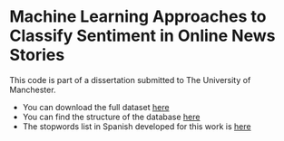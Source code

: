 
# Machine Learning Approaches to Classify Sentiment in Online News Stories

This code is part of a dissertation submitted to The University of Manchester.

* You can download the full dataset [here](https://s3-us-west-2.amazonaws.com/quody/milenio_articles.csv)
* You can find the structure of the database [here](news_scrapers/milenio_articles_nd3.sql)
* The stopwords list in Spanish developed for this work is [here](models/commonwordsES.csv)
